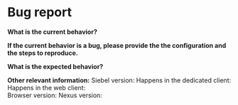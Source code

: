 <!-- Before creating an issue please make sure you are using the latest version. -->

# Bug report

**What is the current behavior?**


**If the current behavior is a bug, please provide the the configuration and the steps to reproduce.**


<!-- The most helpful is a minimal reproduction with instructions on how to reproduce -->
<!-- Please add small code snippets directly into this issue -->

**What is the expected behavior?**


<!-- "It should work" is not a helpful explanation -->
<!-- Explain exactly how it should behave -->

**Other relevant information:**
Siebel version:
Happens in the dedicated client:
Happens in the web client:   
Browser version: 
Nexus version: 

